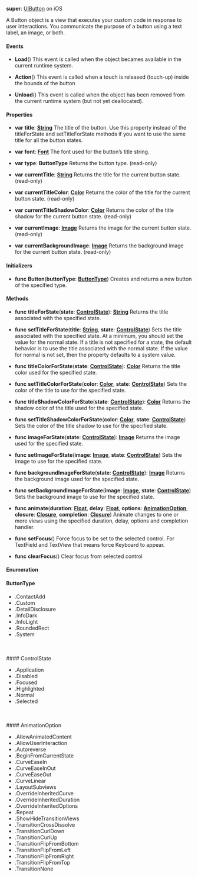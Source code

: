 **super**: [UIButton](UIButton.md) on iOS

A Button object is a view that executes your custom code in response to user interactions. You communicate the purpose of a button using a text label, an image, or both.

#### Events

* **Load**()
This event is called when the object becames available in the current runtime system.

* **Action**()
This event is called when a touch is released (touch-up) inside the bounds of the button

* **Unload**()
This event is called when the object has been removed from the current runtime system (but not yet deallocated).



#### Properties

* **var** **title**: **[String](../gravity/types.md)**
The title of the button. Use this property instead of the titleForState and setTitleForState methods if you want to use the same title for all the button states.

* **var** **font**: **[Font](font.md)**
The font used for the button’s title string.

* **var** **type**: **ButtonType**
Returns the button type. \(read-only\)

* **var** **currentTitle**: **[String](../gravity/types.md)**
Returns the title for the current button state. \(read-only\)

* **var** **currentTitleColor**: **[Color](color.md)**
Returns the color of the title for the current button state. \(read-only\)

* **var** **currentTitleShadowColor**: **[Color](color.md)**
Returns the color of the title shadow for the current button state. \(read-only\)

* **var** **currentImage**: **[Image](image.md)**
Returns the image for the current button state. \(read-only\)

* **var** **currentBackgroundImage**: **[Image](image.md)**
Returns the background image for the current button state. \(read-only\)



#### Initializers

* **func** **Button**(**buttonType**: <strong><a href="#_enum_ButtonType">ButtonType</a></strong>)
Creates and returns a new button of the specified type.



#### Methods

* **func** **titleForState**(**state**: <strong><a href="#_enum_ControlState">ControlState</a></strong>): <strong>[String](../gravity/types.md)</strong> 
Returns the title associated with the specified state.

* **func** **setTitleForState**(**title**: <strong>[String](../gravity/types.md)</strong>, **state**: <strong><a href="#_enum_ControlState">ControlState</a></strong>)
Sets the title associated with the specified state. At a minimum, you should set the value for the normal state. If a title is not specified for a state, the default behavior is to use the title associated with the normal state. If the value for normal is not set, then the property defaults to a system value.

* **func** **titleColorForState**(**state**: <strong><a href="#_enum_ControlState">ControlState</a></strong>): <strong>[Color](color.md)</strong> 
Returns the title color used for the specified state.

* **func** **setTitleColorForState**(**color**: <strong>[Color](color.md)</strong>, **state**: <strong><a href="#_enum_ControlState">ControlState</a></strong>)
Sets the color of the title to use for the specified state.

* **func** **titleShadowColorForState**(**state**: <strong><a href="#_enum_ControlState">ControlState</a></strong>): <strong>[Color](color.md)</strong> 
Returns the shadow color of the title used for the specified state.

* **func** **setTitleShadowColorForState**(**color**: <strong>[Color](color.md)</strong>, **state**: <strong><a href="#_enum_ControlState">ControlState</a></strong>)
Sets the color of the title shadow to use for the specified state.

* **func** **imageForState**(**state**: <strong><a href="#_enum_ControlState">ControlState</a></strong>): <strong>[Image](image.md)</strong> 
Returns the image used for the specified state.

* **func** **setImageForState**(**image**: <strong>[Image](image.md)</strong>, **state**: <strong><a href="#_enum_ControlState">ControlState</a></strong>)
Sets the image to use for the specified state.

* **func** **backgroundImageForState**(**state**: <strong><a href="#_enum_ControlState">ControlState</a></strong>): <strong>[Image](image.md)</strong> 
Returns the background image used for the specified state.

* **func** **setBackgroundImageForState**(**image**: <strong>[Image](image.md)</strong>, **state**: <strong><a href="#_enum_ControlState">ControlState</a></strong>)
Sets the background image to use for the specified state.

* **func** **animate**(**duration**: <strong>[Float](../gravity/types.md)</strong>, **delay**: <strong>[Float](../gravity/types.md)</strong>, **options**: <strong><a href="#_enum_AnimationOption">AnimationOption</a></strong>, **closure**: <strong>[Closure](../gravity/closures.md)</strong>, **completion**: <strong>[Closure](../gravity/closures.md)</strong>)
Animate changes to one or more views using the specified duration, delay, options and completion handler.

* **func** **setFocus**()
Force focus to be set to the selected control. For TextField and TextView that means force Keyboard to appear.

* **func** **clearFocus**()
Clear focus from selected control





#### Enumeration

#### ButtonType
 * .ContactAdd
 * .Custom
 * .DetailDisclosure
 * .InfoDark
 * .InfoLight
 * .RoundedRect
 * .System

<br><br>#### ControlState
 * .Application
 * .Disabled
 * .Focused
 * .Highlighted
 * .Normal
 * .Selected

<br><br>#### AnimationOption
 * .AllowAnimatedContent
 * .AllowUserInteraction
 * .Autoreverse
 * .BeginFromCurrentState
 * .CurveEaseIn
 * .CurveEaseInOut
 * .CurveEaseOut
 * .CurveLinear
 * .LayoutSubviews
 * .OverrideInheritedCurve
 * .OverrideInheritedDuration
 * .OverrideInheritedOptions
 * .Repeat
 * .ShowHideTransitionViews
 * .TransitionCrossDissolve
 * .TransitionCurlDown
 * .TransitionCurlUp
 * .TransitionFlipFromBottom
 * .TransitionFlipFromLeft
 * .TransitionFlipFromRight
 * .TransitionFlipFromTop
 * .TransitionNone

<br><br>

